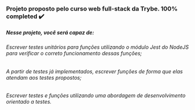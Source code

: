 ### Projeto proposto pelo curso web full-stack da Trybe. 100% completed ✔️

##### Nesse projeto, você será capaz de:

###### Escrever testes unitários para funções utilizando o módulo Jest do NodeJS para verificar o correto funcionamento dessas funções;
###### A partir de testes já implementados, escrever funções de forma que elas atendam aos testes propostos;
###### Escrever testes e funções utilizando uma abordagem de desenvolvimento orientado a testes.
